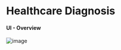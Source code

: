 
# Healthcare Diagnosis

#### UI - Overview
![image](https://github.com/user-attachments/assets/07e65076-7f05-4753-b3a1-de71b992b494)
